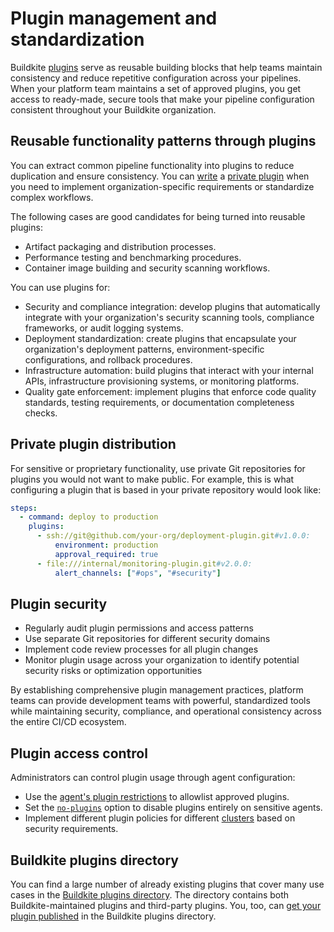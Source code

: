 # Plugin management and standardization

Buildkite [plugins](https://buildkite.com/docs/pipelines/integrations/plugins) serve as reusable building blocks that help teams maintain consistency and reduce repetitive configuration across your pipelines. When your platform team maintains a set of approved plugins, you get access to ready-made, secure tools that make your pipeline configuration consistent throughout your Buildkite organization.

## Reusable functionality patterns through plugins

You can extract common pipeline functionality into plugins to reduce duplication and ensure consistency. You can [write](/docs/pipelines/integrations/plugins/writing) a [private plugin](/docs/pipelines/integrations/plugins/using#plugin-sources) when you need to implement organization-specific requirements or standardize complex workflows.

The following cases are good candidates for being turned into reusable plugins:

- Artifact packaging and distribution processes.
- Performance testing and benchmarking procedures.
- Container image building and security scanning workflows.

You can use plugins for:

- Security and compliance integration: develop plugins that automatically integrate with your organization's security scanning tools, compliance frameworks, or audit logging systems.
- Deployment standardization: create plugins that encapsulate your organization's deployment patterns, environment-specific configurations, and rollback procedures.
- Infrastructure automation: build plugins that interact with your internal APIs, infrastructure provisioning systems, or monitoring platforms.
- Quality gate enforcement: implement plugins that enforce code quality standards, testing requirements, or documentation completeness checks.

## Private plugin distribution

For sensitive or proprietary functionality, use private Git repositories for plugins you would not want to make public. For example, this is what configuring a plugin that is based in your private repository would look like:

```yml
steps:
  - command: deploy to production
    plugins:
      - ssh://git@github.com/your-org/deployment-plugin.git#v1.0.0:
          environment: production
          approval_required: true
      - file:///internal/monitoring-plugin.git#v2.0.0:
          alert_channels: ["#ops", "#security"]
```

## Plugin security

- Regularly audit plugin permissions and access patterns
- Use separate Git repositories for different security domains
- Implement code review processes for all plugin changes
- Monitor plugin usage across your organization to identify potential security risks or optimization opportunities

By establishing comprehensive plugin management practices, platform teams can provide development teams with powerful, standardized tools while maintaining security, compliance, and operational consistency across the entire CI/CD ecosystem.

## Plugin access control

Administrators can control plugin usage through agent configuration:

- Use the [agent's plugin restrictions](/docs/agent/v3/securing#restrict-access-by-the-buildkite-agent-controller-allow-a-list-of-plugins) to allowlist approved plugins.
- Set the [`no-plugins`](/docs/agent/v3/configuration#no-plugins) option to disable plugins entirely on sensitive agents.
- Implement different plugin policies for different [clusters](/docs/pipelines/clusters) based on security requirements.

## Buildkite plugins directory

You can find a large number of already existing plugins that cover many use cases in the [Buildkite plugins directory](/docs/pipelines/integrations/plugins/directory). The directory contains both Buildkite-maintained plugins and third-party plugins. You, too, can [get your plugin published](/docs/pipelines/integrations/plugins/writing#publish-to-the-buildkite-plugins-directory) in the Buildkite plugins directory.
